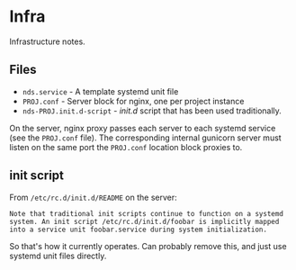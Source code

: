 # Infra

Infrastructure notes.

## Files

  - `nds.service` - A template systemd unit file
  - `PROJ.conf` - Server block for nginx, one per project instance
  - `nds-PROJ.init.d-script` - _init.d_ script that has been used traditionally.

On the server, nginx proxy passes each server to each systemd service (see the
`PROJ.conf` file). The corresponding internal gunicorn server must listen on
the same port the `PROJ.conf` location block proxies to.

## init script

From `/etc/rc.d/init.d/README` on the server:

    Note that traditional init scripts continue to function on a systemd
    system. An init script /etc/rc.d/init.d/foobar is implicitly mapped
    into a service unit foobar.service during system initialization.

So that's how it currently operates. Can probably remove this, and just use
systemd unit files directly.

